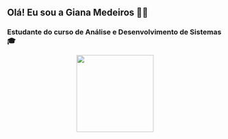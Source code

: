 ## Olá! Eu sou a Giana Medeiros 🙋‍♀️

### Estudante do curso de Análise e Desenvolvimento de Sistemas 🎓


<div align="center">
  <a href="https://github.com/MedeirosGiana"><img height="180em" src="https://github-readme-stats.vercel.app/api?username=MedeirosGiana&show_icons=true&theme=dracula&include_all_commits=true&count_private=true"/>






 
